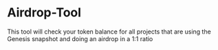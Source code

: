 # Airdrop-Tool
This tool will check your token balance for all projects that are using the Genesis snapshot and doing an airdrop in a 1:1 ratio
